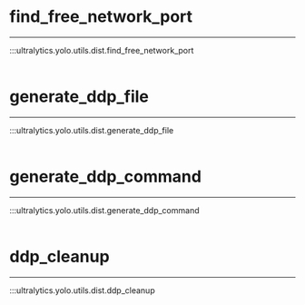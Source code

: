 # find_free_network_port
---
:::ultralytics.yolo.utils.dist.find_free_network_port
<br><br>

# generate_ddp_file
---
:::ultralytics.yolo.utils.dist.generate_ddp_file
<br><br>

# generate_ddp_command
---
:::ultralytics.yolo.utils.dist.generate_ddp_command
<br><br>

# ddp_cleanup
---
:::ultralytics.yolo.utils.dist.ddp_cleanup
<br><br>

